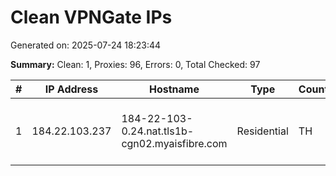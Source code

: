 # Clean VPNGate IPs
Generated on: 2025-07-24 18:23:44

**Summary:** Clean: 1, Proxies: 96, Errors: 0, Total Checked: 97

| # | IP Address | Hostname | Type | Country | Provider |
|---|------------|----------|------|---------|----------|
| 1 | 184.22.103.237 | 184-22-103-0.24.nat.tls1b-cgn02.myaisfibre.com | Residential | TH | ADVANCED WIRELESS NETWORK COMPANY LIMITED |
